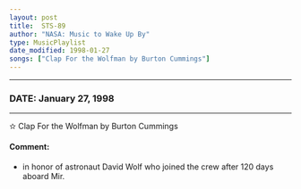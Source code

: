 ```yaml
---
layout: post
title:  STS-89
author: "NASA: Music to Wake Up By"
type: MusicPlaylist
date_modified: 1998-01-27
songs: ["Clap For the Wolfman by Burton Cummings"]
---
```


----
### DATE: January 27, 1998
----
✫ Clap For the Wolfman by Burton Cummings

#### Comment:
* in honor of astronaut David Wolf who joined the crew after 120 days aboard Mir.



<br/>
<center>
	<a target="_blank"
	   href="https://twitter.com/intent/tweet?hashtags=Space,NASA,Playlist,NASAWakeupCalls,SpaceProgram&text={{ page.author}}, '{{ page.songs.first }}' {{ page.title }}, {{ page.date | date: '%B %d, %Y' }}. {{ site.url }}{{ page.url }} @nasawakeupcalls">
	   <i class="fab fa-twitter" alt="Tweet this page" style="font-size: 1.3em;"></i>
	</a>
	&nbsp; 	<i class="fas fa-user-astronaut" style="font-size: 1.5em;"></i> &nbsp;
    <a type="amzn" search="'Clap For the Wolfman by Burton Cummings'" category="popular music">
        <i class="fab fa-amazon" style="font-size: 1.3em;"></i>
    </a>
</center>

